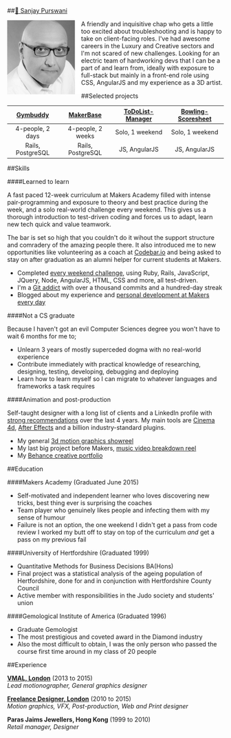 ##[:email: Sanjay Purswani](mailto:sanjsanj@hotmail.com)

<img align="left" src="public/myFace_withMargin.jpg" width="172px">
 A friendly and inquisitive chap who gets a little too excited about troubleshooting and is happy to take on client-facing roles.  
I've had awesome careers in the Luxury and Creative sectors and I'm not scared of new challenges.  
Looking for an electric team of hardworking devs that I can be a part of and learn from, ideally with exposure to full-stack but mainly in a front-end role using CSS, AngularJS and my experience as a 3D artist.

##Selected projects

| [Gymbuddy](https://github.com/sanjsanj/gymbuddy#gym-buddy---a-listings-and-contact-website) | [MakerBase](https://github.com/Makerbase/makerbase#makerbase) | [ToDoList-Manager](https://github.com/sanjsanj/todo_challenge#todolist-manager) | [Bowling-Scoresheet](https://github.com/sanjsanj/bowling-challenge#bowling-challenge) |
| :---: | :---: | :---: | :---: |
| 4-people, 2 days | 4-people, 2 weeks | Solo, 1 weekend | Solo, 1 weekend |
| Rails, PostgreSQL | Rails, PostgreSQL | JS, AngularJS | JS, AngularJS |


##Skills

####Learned to learn

A fast paced 12-week curriculum at Makers Academy filled with intense pair-programming and exposure to theory and best practice during the week, and a solo real-world challenge every weekend.  This gives us a thorough introduction to test-driven coding and forces us to adapt, learn new tech quick and value teamwork.

The bar is set so high that you couldn't do it wihout the support structure and comradery of the amazing people there.  It also introduced me to new opportunities like volunteering as a coach at [Codebar.io](http://www.codebar.io/) and being asked to stay on after graduation as an alumni helper for current students at Makers.

- Completed [every weekend challenge](public/week12_stickers.JPG), using Ruby, Rails, JavaScript, JQuery, Node, AngularJS, HTML, CSS and more, all test-driven.  
- I'm a [Git addict](http://www.github.com/sanjsanj) with over a thousand commits and a hundred-day streak  
- Blogged about my experience and [personal development at Makers every day](http://sanjsanj.github.io)

####Not a CS graduate

Because I haven't got an evil Computer Sciences degree you won't have to wait 6 months for me to;

- Unlearn 3 years of mostly superceded dogma with no real-world experience  
- Contribute immediately with practical knowledge of researching, designing, testing, developing, debugging and deploying  
- Learn how to learn myself so I can migrate to whatever languages and frameworks a task requires

####Animation and post-production

Self-taught designer with a long list of clients and a LinkedIn profile with [strong recommendations](https://www.linkedin.com/in/sanjaypurswani#recommendations) over the last 4 years.  My main tools are [Cinema 4d](http://www.maxon.net/products/cinema-4d-studio/who-should-use-it.html), [After Effects](http://www.adobe.com/uk/products/aftereffects.html) and a billion industry-standard plugins.

- My general [3d motion graphics showreel](http://www.designsanj.com)  
- My last big project before Makers, [music video breakdown reel](https://vimeo.com/119332812?from=outro-embed)  
- My [Behance creative portfolio](https://www.behance.net/designsanj)

##Education

####Makers Academy (Graduated June 2015)

- Self-motivated and independent learner who loves discovering new tricks, best thing ever is surprising the coaches  
- Team player who genuinely likes people and infecting them with my sense of humour  
- Failure is not an option, the one weekend I didn't get a pass from code review I worked my butt off to stay on top of the curriculum *and* get a pass on my previous fail

####University of Hertfordshire (Graduated 1999)

- Quantitative Methods for Business Decisions BA(Hons)  
- Final project was a statistical analysis of the ageing population of Hertfordshire, done for and in conjunction with Hertfordshire County Council  
- Active member with responsibilities in the Judo society and students' union

####Gemological Institute of America  (Graduated 1996)

- Graduate Gemologist  
- The most prestigious and coveted award in the Diamond industry  
- Also the most difficult to obtain, I was the only person who passed the course first time around in my class of 20 people

##Experience

**[VMAL, London](http://vmal.co.uk/)** (2013 to 2015)  
*Lead motionographer, General graphics designer*

**[Freelance Designer, London](http://www.designsanj.com)** (2010 to 2015)  
*Motion graphics, VFX, Post-production, Web and Print designer*

**Paras Jaims Jewellers, Hong Kong** (1999 to 2010)  
*Retail manager, Designer*
